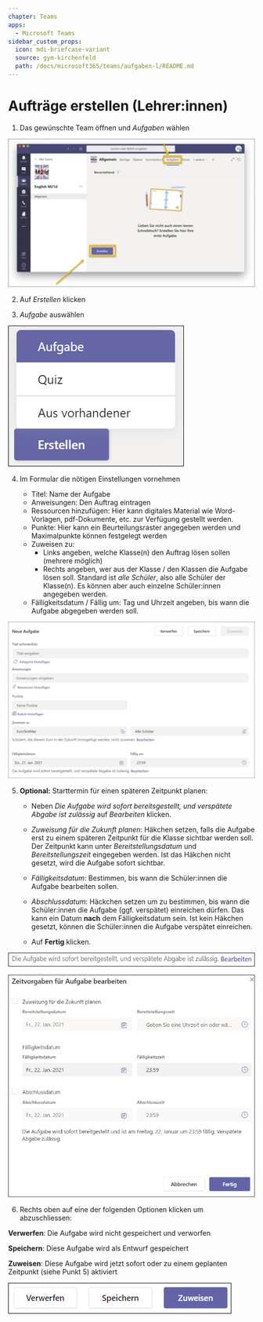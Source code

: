 ```yaml
---
chapter: Teams
apps:
  - Microsoft Teams
sidebar_custom_props:
  icon: mdi-briefcase-variant
  source: gym-kirchenfeld
  path: /docs/microsoft365/teams/aufgaben-l/README.md
---
```


# Aufträge erstellen (Lehrer:innen)



1. Das gewünschte Team öffnen und _Aufgaben_ wählen

![](./images/aufgabel-l-01.png)

2. Auf _Erstellen_ klicken

3. _Aufgabe_ auswählen

![](./images/aufgabel-l-02.png)

4. Im Formular die nötigen Einstellungen vornehmen

    * Titel: Name der Aufgabe
    * Anweisungen: Den Auftrag eintragen
    * Ressourcen hinzufügen: Hier kann digitales Material wie Word-Vorlagen, pdf-Dokumente, etc. zur Verfügung gestellt werden.
    * Punkte: Hier kann ein Beurteilungsraster angegeben werden und Maximalpunkte können festgelegt werden
    * Zuweisen zu: 
      * Links angeben, welche Klasse(n) den Auftrag lösen sollen (mehrere möglich)
      * Rechts angeben, wer aus der Klasse / den Klassen die Aufgabe lösen soll. Standard ist _alle Schüler_, also alle Schüler der Klasse(n). Es können aber auch einzelne Schüler:innen angegeben werden.
    * Fälligkeitsdatum / Fällig um: Tag und Uhrzeit angeben, bis wann die Aufgabe abgegeben werden soll.

  ![](./images/aufgabel-l-03.png)

5. **Optional:** Starttermin für einen späteren Zeitpunkt planen:

    * Neben _Die Aufgabe wird sofort bereitsgestellt, und verspätete Abgabe ist zulässig_ auf _Bearbeiten_ klicken.

    * _Zuweisung für die Zukunft planen_: Häkchen setzen, falls die Aufgabe erst zu einem späteren Zeitpunkt für die Klasse sichtbar werden soll. Der Zeitpunkt kann unter _Bereitstellungsdatum_ und _Bereitstellungszeit_ eingegeben werden. Ist das Häkchen nicht gesetzt, wird die Aufgabe sofort sichtbar.

    * _Fälligkeitsdatum_: Bestimmen, bis wann die Schüler:innen die Aufgabe bearbeiten sollen.

    * _Abschlussdatum_: Häckchen setzen um zu bestimmen, bis wann die Schüler:innen die Aufgabe (ggf. verspätet) einreichen dürfen. Das kann ein Datum **nach** dem Fälligkeitsdatum sein. Ist kein Häkchen gesetzt, können die Schüler:innen die Aufgabe verspätet einreichen. 

    * Auf __Fertig__ klicken.

  ![](./images/aufgabel-l-04.png)

  ![](./images/aufgabel-l-05.png)

    

6. Rechts oben auf eine der folgenden Optionen klicken um abzuschliessen:

  __Verwerfen__: Die Aufgabe wird nicht gespeichert und verworfen

  __Speichern__: Diese Aufgabe wird als Entwurf gespeichert

  __Zuweisen__: Diese Aufgabe wird jetzt sofort oder zu einem geplanten Zeitpunkt (siehe Punkt 5) aktiviert

  ![](./images/aufgabel-l-06.png)

    
